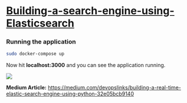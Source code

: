 # [Building-a-search-engine-using-Elasticsearch](https://search.dineshsonachalam.me/)

### Running the application

```sh
sudo docker-compose up
```
Now hit **localhost:3000** and you can see the application running.

![](https://i.imgur.com/V9PFYzK.png)


**Medium Article:** https://medium.com/devopslinks/building-a-real-time-elastic-search-engine-using-python-32e05bcb9140

